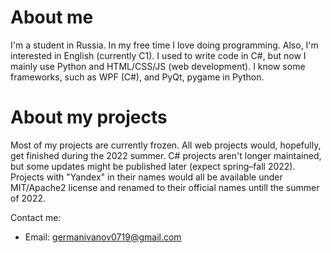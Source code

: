 # About me
I'm a student in Russia. In my free time I love doing programming. Also, I'm interested in English (currently C1). I used to write code in C#, but now I mainly use Python and HTML/CSS/JS (web development). I know some frameworks, such as WPF (C#), and PyQt, pygame in Python.

# About my projects
Most of my projects are currently frozen. All web projects would, hopefully, get finished during the 2022 summer. C# projects aren't longer maintained, but some updates might be published later (expect spring–fall 2022). Projects with "Yandex" in their names would all be available under MIT/Apache2 license and renamed to their official names untill the summer of 2022.

Contact me:
- Email: germanivanov0719@gmail.com
